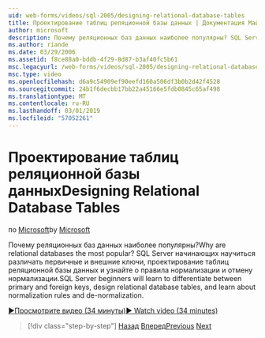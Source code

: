 ```yaml
---
uid: web-forms/videos/sql-2005/designing-relational-database-tables
title: Проектирование таблиц реляционной базы данных | Документация Майкрософт
author: microsoft
description: Почему реляционных баз данных наиболее популярны? SQL Server начинающих научитесь различать первичные и внешние ключи реляционной базы данных разработки...
ms.author: riande
ms.date: 03/29/2006
ms.assetid: f8ce88a0-bddb-4f29-8d87-b3af40fc5b61
msc.legacyurl: /web-forms/videos/sql-2005/designing-relational-database-tables
msc.type: video
ms.openlocfilehash: d6a9c54909ef90eefd160a506df3b0b2d42f4528
ms.sourcegitcommit: 24b1f6decbb17bb22a45166e5fdb0845c65af498
ms.translationtype: MT
ms.contentlocale: ru-RU
ms.lasthandoff: 03/01/2019
ms.locfileid: "57052261"
---
```

<a name="designing-relational-database-tables"></a><span data-ttu-id="bc456-104">Проектирование таблиц реляционной базы данных</span><span class="sxs-lookup"><span data-stu-id="bc456-104">Designing Relational Database Tables</span></span>
====================
<span data-ttu-id="bc456-105">по [Microsoft](https://github.com/microsoft)</span><span class="sxs-lookup"><span data-stu-id="bc456-105">by [Microsoft](https://github.com/microsoft)</span></span>

<span data-ttu-id="bc456-106">Почему реляционных баз данных наиболее популярны?</span><span class="sxs-lookup"><span data-stu-id="bc456-106">Why are relational databases the most popular?</span></span> <span data-ttu-id="bc456-107">SQL Server начинающих научиться различать первичные и внешние ключи, проектирование таблиц реляционной базы данных и узнайте о правила нормализации и отмену нормализации.</span><span class="sxs-lookup"><span data-stu-id="bc456-107">SQL Server beginners will learn to differentiate between primary and foreign keys, design relational database tables, and learn about normalization rules and de-normalization.</span></span>

[<span data-ttu-id="bc456-108">&#9654;Просмотрите видео (34 минуты)</span><span class="sxs-lookup"><span data-stu-id="bc456-108">&#9654; Watch video (34 minutes)</span></span>](https://channel9.msdn.com/Blogs/ASP-NET-Site-Videos/designing-relational-database-tables)

> [!div class="step-by-step"]
> <span data-ttu-id="bc456-109">[Назад](more-about-column-data-types-and-other-properties.md)
> [Вперед](manipulating-database-data.md)</span><span class="sxs-lookup"><span data-stu-id="bc456-109">[Previous](more-about-column-data-types-and-other-properties.md)
[Next](manipulating-database-data.md)</span></span>
